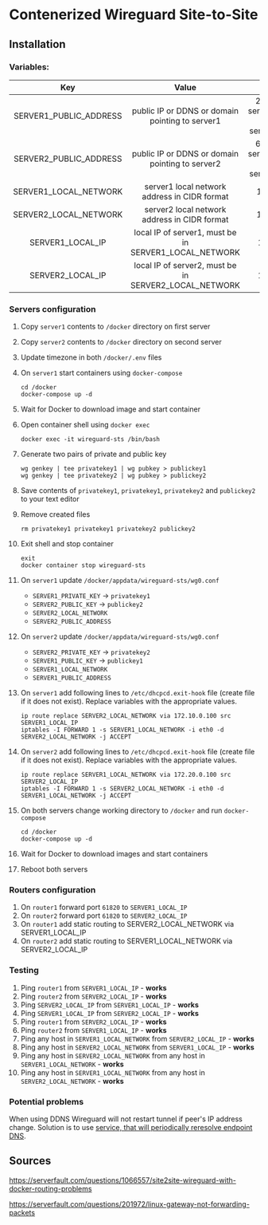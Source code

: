 # Contenerized Wireguard Site-to-Site

## Installation

### Variables:
**Key**|**Value**|**Example**
:-----:|:-----:|:-----:
SERVER1\_PUBLIC\_ADDRESS|public IP or DDNS or domain pointing to server1|24.151.98.12 __or__ server1.duckdns.org __or__ server1domain.com
SERVER2\_PUBLIC\_ADDRESS|public IP or DDNS or domain pointing to server2|69.211.63.75 __or__ server2.duckdns.org __or__ server2domain.com
SERVER1\_LOCAL\_NETWORK|server1 local network address in CIDR format|192.168.1.0/24
SERVER2\_LOCAL\_NETWORK|server2 local network address in CIDR format|192.168.2.0/24
SERVER1\_LOCAL\_IP|local IP of server1, must be in SERVER1\_LOCAL\_NETWORK|192.168.1.100
SERVER2\_LOCAL\_IP|local IP of server2, must be in SERVER2\_LOCAL\_NETWORK|192.168.2.200

### Servers configuration
1. Copy `server1` contents to `/docker` directory on first server
2. Copy `server2` contents to `/docker` directory on second server
3. Update timezone in both `/docker/.env` files
4. On `server1` start containers using `docker-compose`
    ```shell
    cd /docker
    docker-compose up -d
    ```
5. Wait for Docker to download image and start container
6. Open container shell using `docker exec`
    ```shell
    docker exec -it wireguard-sts /bin/bash
    ```
7. Generate two pairs of private and public key
    ```shell
    wg genkey | tee privatekey1 | wg pubkey > publickey1
    wg genkey | tee privatekey2 | wg pubkey > publickey2
    ```
8. Save contents of `privatekey1`, `privatekey1`, `privatekey2` and `publickey2` to your text editor
9. Remove created files
    ```shell
    rm privatekey1 privatekey1 privatekey2 publickey2
    ``` 
10. Exit shell and stop container
    ```shell
    exit
    docker container stop wireguard-sts
    ```
11. On `server1` update `/docker/appdata/wireguard-sts/wg0.conf`
    * `SERVER1_PRIVATE_KEY` -> `privatekey1`
    * `SERVER2_PUBLIC_KEY` -> `publickey2`
    * `SERVER2_LOCAL_NETWORK`
    * `SERVER2_PUBLIC_ADDRESS`
    

12. On `server2` update `/docker/appdata/wireguard-sts/wg0.conf`
    * `SERVER2_PRIVATE_KEY` -> `privatekey2`
    * `SERVER1_PUBLIC_KEY` -> `publickey1`
    * `SERVER1_LOCAL_NETWORK`
    * `SERVER1_PUBLIC_ADDRESS`
    

13. On `server1` add following lines to `/etc/dhcpcd.exit-hook` file (create file if it does not exist). 
    Replace variables with the appropriate values.
    ```shell
    ip route replace SERVER2_LOCAL_NETWORK via 172.10.0.100 src SERVER1_LOCAL_IP
    iptables -I FORWARD 1 -s SERVER1_LOCAL_NETWORK -i eth0 -d SERVER2_LOCAL_NETWORK -j ACCEPT
    ```

14. On `server2` add following lines to `/etc/dhcpcd.exit-hook` file (create file if it does not exist).
    Replace variables with the appropriate values.
    ```shell
    ip route replace SERVER1_LOCAL_NETWORK via 172.20.0.100 src SERVER2_LOCAL_IP
    iptables -I FORWARD 1 -s SERVER2_LOCAL_NETWORK -i eth0 -d SERVER1_LOCAL_NETWORK -j ACCEPT
    ```
15. On both servers change working directory to `/docker` and run `docker-compose`
    ```shell
    cd /docker
    docker-compose up -d
    ```
16. Wait for Docker to download images and start containers
17. Reboot both servers

### Routers configuration
1. On `router1` forward port `61820` to `SERVER1_LOCAL_IP`
2. On `router2` forward port `61820` to `SERVER2_LOCAL_IP`
3. On `router1` add static routing to SERVER2_LOCAL_NETWORK via SERVER1_LOCAL_IP
4. On `router2` add static routing to SERVER1_LOCAL_NETWORK via SERVER2_LOCAL_IP

### Testing
1. Ping `router1` from `SERVER1_LOCAL_IP` - __works__
2. Ping `router2` from `SERVER2_LOCAL_IP` - __works__
3. Ping `SERVER2_LOCAL_IP` from `SERVER1_LOCAL_IP` - __works__
4. Ping `SERVER1_LOCAL_IP` from `SERVER2_LOCAL_IP` - __works__
5. Ping `router1` from `SERVER2_LOCAL_IP` - __works__
6. Ping `router2` from `SERVER1_LOCAL_IP` - __works__
7. Ping any host in `SERVER1_LOCAL_NETWORK` from `SERVER2_LOCAL_IP` - __works__
8. Ping any host in `SERVER2_LOCAL_NETWORK` from `SERVER1_LOCAL_IP` - __works__
9. Ping any host in `SERVER2_LOCAL_NETWORK` from any host in `SERVER1_LOCAL_NETWORK` - __works__
10. Ping any host in `SERVER1_LOCAL_NETWORK` from any host in `SERVER2_LOCAL_NETWORK` - __works__

### Potential problems
When using DDNS Wireguard will not restart tunnel if peer's IP address change. 
Solution is to use [service, that will periodically reresolve endpoint DNS](https://wiki.archlinux.org/title/WireGuard#Endpoint_with_changing_IP). 


## Sources
https://serverfault.com/questions/1066557/site2site-wireguard-with-docker-routing-problems

https://serverfault.com/questions/201972/linux-gateway-not-forwarding-packets

